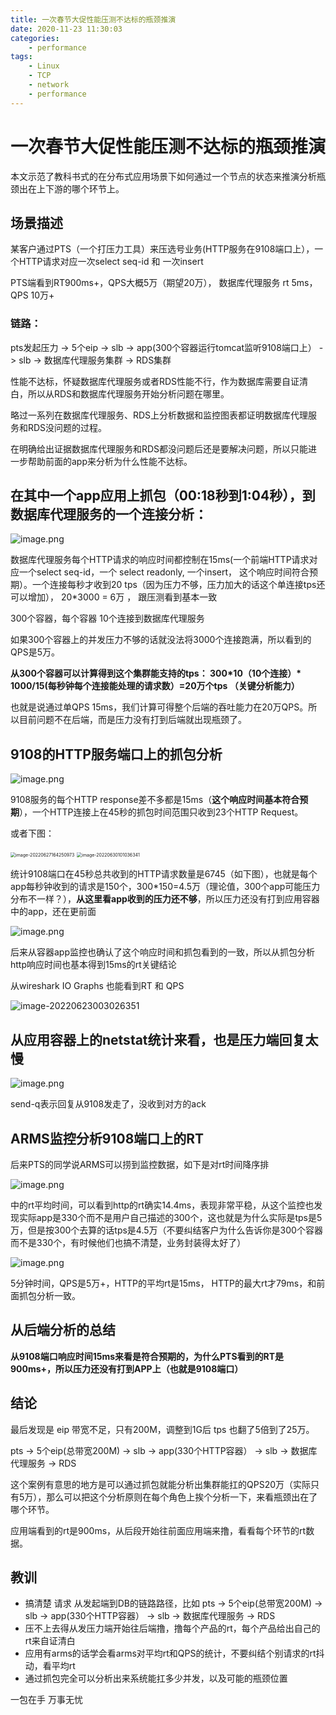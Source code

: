 ```yaml
---
title: 一次春节大促性能压测不达标的瓶颈推演
date: 2020-11-23 11:30:03
categories:
    - performance
tags:
    - Linux
    - TCP
    - network
    - performance
---
```


# 一次春节大促性能压测不达标的瓶颈推演

本文示范了教科书式的在分布式应用场景下如何通过一个节点的状态来推演分析瓶颈出在上下游的哪个环节上。

## 场景描述

某客户通过PTS（一个打压力工具）来压选号业务(HTTP服务在9108端口上），一个HTTP请求对应一次select seq-id 和 一次insert

PTS端看到RT900ms+，QPS大概5万（期望20万）， 数据库代理服务 rt 5ms，QPS 10万+

### 链路：

pts发起压力 -> 5个eip -> slb -> app(300个容器运行tomcat监听9108端口上） -> slb -> 数据库代理服务集群 -> RDS集群

性能不达标，怀疑数据库代理服务或者RDS性能不行，作为数据库需要自证清白，所以从RDS和数据库代理服务开始分析问题在哪里。

略过一系列在数据库代理服务、RDS上分析数据和监控图表都证明数据库代理服务和RDS没问题的过程。

在明确给出证据数据库代理服务和RDS都没问题后还是要解决问题，所以只能进一步帮助前面的app来分析为什么性能不达标。

## 在其中一个app应用上抓包（00:18秒到1:04秒），到数据库代理服务的一个连接分析：

![image.png](/images/oss/80374e55936bc36bbd243f79fcdb5f8d.png)

数据库代理服务每个HTTP请求的响应时间都控制在15ms(一个前端HTTP请求对应一个select seq-id，一个 select readonly, 一个insert， 这个响应时间符合预期）。一个连接每秒才收到20 tps（因为压力不够，压力加大的话这个单连接tps还可以增加）， 20*3000 = 6万 ， 跟压测看到基本一致

300个容器，每个容器 10个连接到数据库代理服务

如果300个容器上的并发压力不够的话就没法将3000个连接跑满，所以看到的QPS是5万。

**从300个容器可以计算得到这个集群能支持的tps： 300\*10（10个连接）\* 1000/15(每秒钟每个连接能处理的请求数）=20万个tps （关键分析能力）**

也就是说通过单QPS 15ms，我们计算可得整个后端的吞吐能力在20万QPS。所以目前问题不在后端，而是压力没有打到后端就出现瓶颈了。

## 9108的HTTP服务端口上的抓包分析

![image.png](/images/oss/e239a12a1c3612263736256c8efc06e4.png)

9108服务的每个HTTP response差不多都是15ms（**这个响应时间基本符合预期**），一个HTTP连接上在45秒的抓包时间范围只收到23个HTTP Request。

或者下图：

<img src="/images/951413iMgBlog/image-20220627164250973.png" alt="image-20220627164250973" style="zoom:50%;" />

<img src="/images/951413iMgBlog/image-20220630101036341.png" alt="image-20220630101036341" style="zoom:50%;" />

统计9108端口在45秒总共收到的HTTP请求数量是6745（如下图），也就是每个app每秒钟收到的请求是150个，300*150=4.5万（理论值，300个app可能压力分布不一样？），**从这里看app收到的压力还不够**，所以压力还没有打到应用容器中的app，还在更前面

![image.png](/images/oss/6a289d1bba1e875d215032b6fdc7b084.png)

后来从容器app监控也确认了这个响应时间和抓包看到的一致，所以从抓包分析http响应时间也基本得到15ms的rt关键结论

从wireshark IO Graphs 也能看到RT 和 QPS

![image-20220623003026351](/images/951413iMgBlog/image-20220623003026351.png)



## 从应用容器上的netstat统计来看，也是压力端回复太慢

![image.png](/images/oss/938ce314d19b47cba99e2a09c753f606.png)

send-q表示回复从9108发走了，没收到对方的ack

## ARMS监控分析9108端口上的RT

后来PTS的同学说ARMS可以捞到监控数据，如下是对rt时间降序排

![image.png](/images/oss/a479bad250c03aee41d58850afab9c14.png)

中的rt平均时间，可以看到http的rt确实14.4ms，表现非常平稳，从这个监控也发现实际app是330个而不是用户自己描述的300个，这也就是为什么实际是tps是5万，但是按300个去算的话tps是4.5万（不要纠结客户为什么告诉你是300个容器而不是330个，有时候他们也搞不清楚，业务封装得太好了）

![image.png](/images/oss/2f3b76be63d331510eb6f2cecd91747f.png)

5分钟时间，QPS是5万+，HTTP的平均rt是15ms， HTTP的最大rt才79ms，和前面抓包分析一致。



## 从后端分析的总结

**从9108端口响应时间15ms来看是符合预期的，为什么PTS看到的RT是900ms+，所以压力还没有打到APP上（也就是9108端口）**



## 结论

最后发现是 eip 带宽不足，只有200M，调整到1G后 tps 也翻了5倍到了25万。

pts -> 5个eip(总带宽200M) -> slb -> app(330个HTTP容器） -> slb -> 数据库代理服务 -> RDS

这个案例有意思的地方是可以通过抓包就能分析出集群能扛的QPS20万（实际只有5万），那么可以把这个分析原则在每个角色上挨个分析一下，来看瓶颈出在了哪个环节。

应用端看到的rt是900ms，从后段开始往前面应用端来撸，看看每个环节的rt数据。



## 教训

- 搞清楚 请求 从发起端到DB的链路路径，比如 pts -> 5个eip(总带宽200M) -> slb ->  app(330个HTTP容器） -> slb -> 数据库代理服务 -> RDS 
- 压不上去得从发压力端开始往后端撸，撸每个产品的rt，每个产品给出自己的rt来自证清白
- 应用有arms的话学会看arms对平均rt和QPS的统计，不要纠结个别请求的rt抖动，看平均rt
- 通过抓包完全可以分析出来系统能扛多少并发，以及可能的瓶颈位置

一包在手 万事无忧